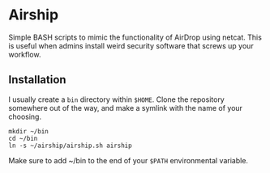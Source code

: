 # Airship
Simple BASH scripts to mimic the functionality of AirDrop using netcat. This is useful when admins install weird security software that screws up your workflow.

## Installation
I usually create a `bin` directory within `$HOME`. Clone the repository somewhere out of the way, and make a symlink with the name of your choosing.

```
mkdir ~/bin
cd ~/bin
ln -s ~/airship/airship.sh airship
```
Make sure to add ~/bin to the end of your `$PATH` environmental variable.
